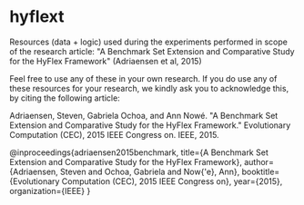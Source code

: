 # hyflext
Resources (data + logic) used during the experiments performed in scope of the research article: "A Benchmark Set Extension and Comparative Study for the HyFlex Framework" (Adriaensen et al, 2015)

Feel free to use any of these in your own research. 
If you do use any of these resources for your research, we kindly ask you to acknowledge this, by citing the following article:

Adriaensen, Steven, Gabriela Ochoa, and Ann Nowé. "A Benchmark Set Extension and Comparative Study for the HyFlex Framework." Evolutionary Computation (CEC), 2015 IEEE Congress on. IEEE, 2015.

@inproceedings{adriaensen2015benchmark,
  title={A Benchmark Set Extension and Comparative Study for the HyFlex Framework},
  author={Adriaensen, Steven and Ochoa, Gabriela and Now{\'e}, Ann},
  booktitle={Evolutionary Computation (CEC), 2015 IEEE Congress on},
  year={2015},
  organization={IEEE}
}